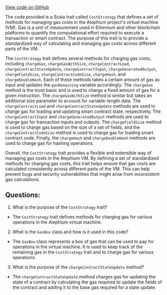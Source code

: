 [View code on GitHub](https://github.com/alephium/alephium/blob/master/protocol/src/main/scala/org/alephium/protocol/vm/CostStrategy.scala)

The code provided is a Scala trait called `CostStrategy` that defines a set of methods for managing gas costs in the Alephium project's virtual machine (VM). Gas is a unit of measurement used in Ethereum and other blockchain platforms to quantify the computational effort required to execute a transaction or smart contract. The purpose of this trait is to provide a standardized way of calculating and managing gas costs across different parts of the VM.

The `CostStrategy` trait defines several methods for charging gas costs, including `chargeGas`, `chargeGasWithSize`, `chargeContractLoad`, `chargeContractStateUpdate`, `chargeContractInput`, `chargeGeneratedOutput`, `chargeFieldSize`, `chargeContractCodeSize`, `chargeHash`, and `chargeDoubleHash`. Each of these methods takes a certain amount of gas as input and updates the `gasRemaining` variable accordingly. The `chargeGas` method is the most basic and is used to charge a fixed amount of gas for a given instruction. The `chargeGasWithSize` method is similar but takes an additional size parameter to account for variable-length data. The `chargeContractLoad` and `chargeContractStateUpdate` methods are used to charge gas for loading and updating smart contract state, respectively. The `chargeContractInput` and `chargeGeneratedOutput` methods are used to charge gas for transaction inputs and outputs. The `chargeFieldSize` method is used to charge gas based on the size of a set of fields, and the `chargeContractCodeSize` method is used to charge gas for loading smart contract code. Finally, the `chargeHash` and `chargeDoubleHash` methods are used to charge gas for hashing operations.

Overall, the `CostStrategy` trait provides a flexible and extensible way of managing gas costs in the Alephium VM. By defining a set of standardized methods for charging gas costs, this trait helps ensure that gas costs are calculated consistently across different parts of the VM. This can help prevent bugs and security vulnerabilities that might arise from inconsistent gas calculations.
## Questions: 
 1. What is the purpose of the `CostStrategy` trait?
- The `CostStrategy` trait defines methods for charging gas for various operations in the Alephium virtual machine.

2. What is the `GasBox` class and how is it used in this code?
- The `GasBox` class represents a box of gas that can be used to pay for operations in the virtual machine. It is used to keep track of the remaining gas in the `CostStrategy` trait and to charge gas for various operations.

3. What is the purpose of the `chargeContractStateUpdate` method?
- The `chargeContractStateUpdate` method charges gas for updating the state of a contract by calculating the gas required to update the fields of the contract and adding it to the base gas required for a state update.